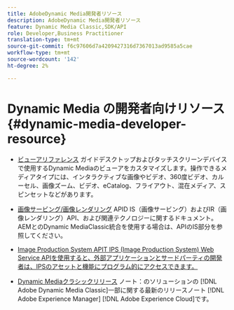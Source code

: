 ```yaml
---
title: AdobeDynamic Media開発者リソース
description: AdobeDynamic Media開発者リソース
feature: Dynamic Media Classic,SDK/API
role: Developer,Business Practitioner
translation-type: tm+mt
source-git-commit: f6c97606d7a4209427316d7367013ad9585a5cae
workflow-type: tm+mt
source-wordcount: '142'
ht-degree: 2%

---
```



# Dynamic Media の開発者向けリソース{#dynamic-media-developer-resource}

* [ビューアリファレンス](/help/aem-viewers-ref/homeviewers.md)<!-- (https://experienceleague.adobe.com/docs/dynamic-media-developer-resources/library/home.html?lang=en) -->
ガイドデスクトップおよびタッチスクリーンデバイスで使用するDynamic Mediaのビューアをカスタマイズします。操作できるメディアタイプには、インタラクティブな画像やビデオ、360度ビデオ、カルーセル、画像ズーム、ビデオ、eCatalog、フライアウト、混在メディア、スピンセットなどがあります。
* [画像サービング/画像レンダリング](/help/aem-is-ir-api/homeisir.md)<!-- (https://experienceleague.adobe.com/docs/dynamic-media-developer-resources/image-serving-api/home.html?lang=en) -->
APID IS（画像サービング）およびIR（画像レンダリング）API、および関連テクノロジーに関するドキュメント。AEMとのDynamic MediaClassic統合を使用する場合は、APIのIS部分を参照してください。
* [Image Production System APIT IPS (Image Production System) Web Service APIを使用すると、外部アプリケーションとサードパーティの開発者は、IPSのアセットと機能にプログラム的にアクセスできます。](/help/aem-ips-api/c-overview.md)

* [Dynamic Mediaクラシックリリース](/help/s7-release-notes/s7rn2017.md)
ノート：のソリューションの [!DNL Adobe Dynamic Media Classic]一部に関する最新のリリースノート [!DNL Adobe Experience Manager]  [!DNL Adobe Experience Cloud]です。